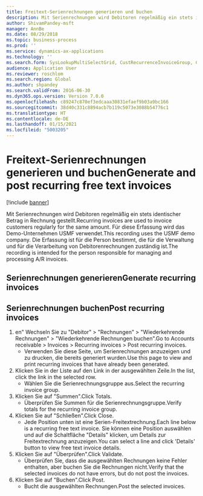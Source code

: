 ```yaml
---
title: Freitext-Serienrechnungen generieren und buchen
description: Mit Serienrechnungen wird Debitoren regelmäßig ein stets identischer Betrag in Rechnung gestellt.
author: ShivamPandey-msft
manager: AnnBe
ms.date: 08/29/2018
ms.topic: business-process
ms.prod: ''
ms.service: dynamics-ax-applications
ms.technology: ''
ms.search.form: SysLookupMultiSelectGrid, CustRecurrenceInvoiceGroup, CustFreeInvoice, CustRecurrenceInvoiceTotals
audience: Application User
ms.reviewer: roschlom
ms.search.region: Global
ms.author: shpandey
ms.search.validFrom: 2016-06-30
ms.dyn365.ops.version: Version 7.0.0
ms.openlocfilehash: c89247c870ef3edcaaa30831efaef9b03a9bc166
ms.sourcegitcommit: 38d40c331c8894acb7b119c5073e3088b54776c1
ms.translationtype: HT
ms.contentlocale: de-DE
ms.lasthandoff: 01/15/2021
ms.locfileid: "5003205"
---
```

# <a name="generate-and-post-recurring-free-text-invoices"></a><span data-ttu-id="a0591-103">Freitext-Serienrechnungen generieren und buchen</span><span class="sxs-lookup"><span data-stu-id="a0591-103">Generate and post recurring free text invoices</span></span>

[!include [banner](../../includes/banner.md)]

<span data-ttu-id="a0591-104">Mit Serienrechnungen wird Debitoren regelmäßig ein stets identischer Betrag in Rechnung gestellt.</span><span class="sxs-lookup"><span data-stu-id="a0591-104">Recurring invoices are used to invoice customers regularly for the same amount.</span></span> <span data-ttu-id="a0591-105">Für diese Erfassung wird das Demo-Unternehmen USMF verwendet.</span><span class="sxs-lookup"><span data-stu-id="a0591-105">This recording uses the USMF demo company.</span></span> <span data-ttu-id="a0591-106">Die Erfassung ist für die Person bestimmt, die für die Verwaltung und für die Verarbeitung von Debitorenrechnungen zuständig ist.</span><span class="sxs-lookup"><span data-stu-id="a0591-106">The recording is intended for the person responsible for managing and processing A/R invoices.</span></span>


## <a name="generate-recurring-invoices"></a><span data-ttu-id="a0591-107">Serienrechnungen generieren</span><span class="sxs-lookup"><span data-stu-id="a0591-107">Generate recurring invoices</span></span>

## <a name="post-recurring-invoices"></a><span data-ttu-id="a0591-108">Serienrechnungen buchen</span><span class="sxs-lookup"><span data-stu-id="a0591-108">Post recurring invoices</span></span>
1. <span data-ttu-id="a0591-109">en" Wechseln Sie zu "Debitor" > "Rechnungen" > "Wiederkehrende Rechnungen" > "Wiederkehrende Rechnungen buchen".</span><span class="sxs-lookup"><span data-stu-id="a0591-109">Go to Accounts receivable > Invoices > Recurring invoices > Post recurring invoices.</span></span>
    * <span data-ttu-id="a0591-110">Verwenden Sie diese Seite, um Serienrechnungen anzuzeigen und zu drucken, die bereits generiert wurden.</span><span class="sxs-lookup"><span data-stu-id="a0591-110">Use this page to view and print recurring invoices that have already been generated.</span></span>  
2. <span data-ttu-id="a0591-111">Klicken Sie in der Liste auf den Link in der ausgewählten Zeile.</span><span class="sxs-lookup"><span data-stu-id="a0591-111">In the list, click the link in the selected row.</span></span>
    * <span data-ttu-id="a0591-112">Wählen Sie die Serienrechnungsgruppe aus.</span><span class="sxs-lookup"><span data-stu-id="a0591-112">Select the recurring invoice group.</span></span>  
3. <span data-ttu-id="a0591-113">Klicken Sie auf "Summen".</span><span class="sxs-lookup"><span data-stu-id="a0591-113">Click Totals.</span></span>
    * <span data-ttu-id="a0591-114">Überprüfen Sie Summen für die Serienrechnungsgruppe.</span><span class="sxs-lookup"><span data-stu-id="a0591-114">Verify totals for the recurring invoice group.</span></span>  
4. <span data-ttu-id="a0591-115">Klicken Sie auf "Schließen".</span><span class="sxs-lookup"><span data-stu-id="a0591-115">Click Close.</span></span>
    * <span data-ttu-id="a0591-116">Jede Position unten ist eine Serien-Freitextrechnung.</span><span class="sxs-lookup"><span data-stu-id="a0591-116">Each line below is a recurring free text invoice.</span></span> <span data-ttu-id="a0591-117">Sie können eine Position auswählen und auf die Schaltfläche "Details" klicken, um Details zur Freitextrechnung anzuzeigen.</span><span class="sxs-lookup"><span data-stu-id="a0591-117">You can select a line and click 'Details' button to view free text invoice details.</span></span>  
5. <span data-ttu-id="a0591-118">Klicken Sie auf "Überprüfen".</span><span class="sxs-lookup"><span data-stu-id="a0591-118">Click Validate.</span></span>
    * <span data-ttu-id="a0591-119">Überprüfen Sie, dass die ausgewählten Rechnungen keine Fehler enthalten, aber buchen Sie die Rechnungen nicht.</span><span class="sxs-lookup"><span data-stu-id="a0591-119">Verify that the selected invoices do not have errors, but do not post the invoices.</span></span>  
6. <span data-ttu-id="a0591-120">Klicken Sie auf "Buchen".</span><span class="sxs-lookup"><span data-stu-id="a0591-120">Click Post.</span></span>
    * <span data-ttu-id="a0591-121">Bucht die ausgewählten Rechnungen.</span><span class="sxs-lookup"><span data-stu-id="a0591-121">Post the selected invoices.</span></span>  

